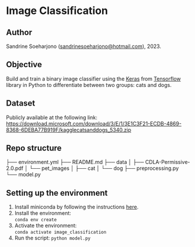 # Image Classification

## Author
Sandrine Soeharjono (sandrinesoeharjono@hotmail.com), 2023.

## Objective
Build and train a binary image classifier using the [Keras](https://keras.io/) from [Tensorflow](https://www.tensorflow.org/) library in Python to differentiate between two groups: cats and dogs.

## Dataset
Publicly available at the following link: https://download.microsoft.com/download/3/E/1/3E1C3F21-ECDB-4869-8368-6DEBA77B919F/kagglecatsanddogs_5340.zip

## Repo structure
├── environment.yml
├── README.md
├── data
│   ├── CDLA-Permissive-2.0.pdf
│   └── pet_images
│         ├── cat
│         └── dog
├── preprocessing.py
└── model.py

## Setting up the environment
  1. Install miniconda by following the instructions [here](https://python-poetry.org/docs/#installation).
  2. Install the environment:  
    `conda env create` 
  3. Activate the environment:  
    `conda activate image_classification` 
  4. Run the script:
    `python model.py`